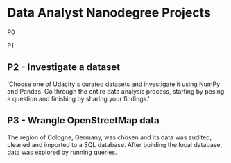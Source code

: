 # Data Analyst Nanodegree Projects

P0


P1


## P2 - Investigate a dataset

'Choose one of Udacity's curated datasets and investigate it using NumPy and Pandas. Go through the entire data analysis process, starting by posing a question and finishing by sharing your findings.'

## P3 - Wrangle OpenStreetMap data

The region of Cologne, Germany, was chosen and its data was audited, cleaned and imported to a SQL database. After building the local database, data was explored by running queries.